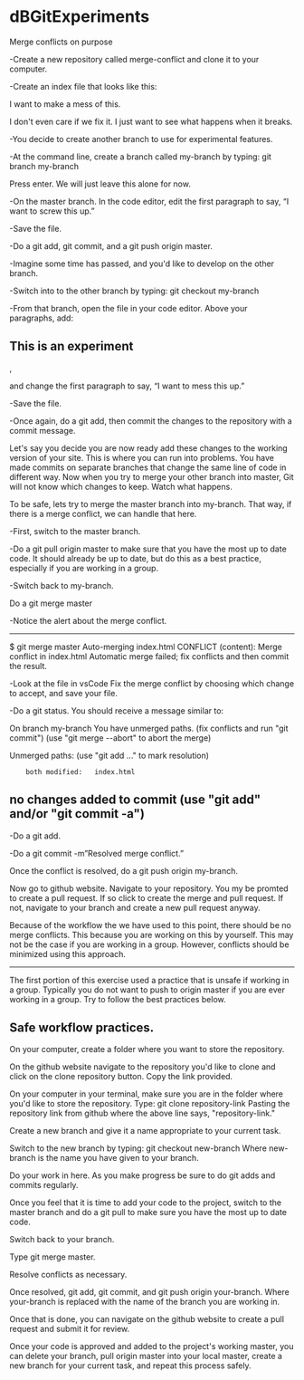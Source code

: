 # dBGitExperiments
Merge conflicts on purpose

-Create a new repository called merge-conflict and clone it to your computer.

-Create an index file that looks like this:

<!DOCTYPE html>
<html lang="en">
<head>
    <meta charset="UTF-8">
    <meta name="viewport" content="width=device-width, initial-scale=1.0">
    <meta http-equiv="X-UA-Compatible" content="ie=edge">
    <title>Document</title>
</head>
<body>
    <div>
        <p>I want to make a mess of this.</p>
        <p>I don't even care if we fix it. I just want to see what happens when it breaks.</p>
    </div>
</body>
</html>

-You decide to create another branch to use for experimental features.

-At the command line, create a branch called my-branch by typing: 
    git branch my-branch

Press enter. We will just leave this alone for now.

-On the master branch. In the code editor, edit the first paragraph to say, “I want to screw this up.”

-Save the file.

-Do a git add, git commit, and a git push origin master.

-Imagine some time has passed, and you'd like to develop on the other branch.

-Switch into to the other branch by typing:
	git checkout my-branch

-From that branch, open the file in your code editor. Above your paragraphs, add:

<h2>This is an experiment</h2>,

and change the first paragraph to say,
“I want to mess this up.” 

-Save the file.

-Once again, do a git add, then commit the changes to the repository with a commit message.

Let's say you decide you are now ready add these changes to the working version of your site. This is where you can run into problems. You have made commits on separate branches that change the same line of code in different way. Now when you try to merge your other branch into master, Git will not know which changes to keep. Watch what happens.

To be safe, lets try to merge the master branch into my-branch. That way, if there is a merge conflict, we can handle that here.

-First, switch to the master branch.

-Do a git pull origin master to make sure that you have the most up to date code. It should already be up to date, but do this as a best practice, especially if you are working in a group.

-Switch back to my-branch.

Do a git merge master

-Notice the alert about the merge conflict.
****
$ git merge master
Auto-merging index.html
CONFLICT (content): Merge conflict in index.html
Automatic merge failed; fix conflicts and then commit the result.

-Look at the file in vsCode Fix the merge conflict by choosing which change to accept, and save your file.

-Do a git status. You should receive a message similar to:
	
On branch my-branch
You have unmerged paths.
  (fix conflicts and run "git commit")
  (use "git merge --abort" to abort the merge)

Unmerged paths:
  (use "git add <file>..." to mark resolution)

        both modified:   index.html

no changes added to commit (use "git add" and/or "git commit -a")
----------------------------------------------------------
-Do a git add.

-Do a git commit -m”Resolved merge conflict.”

Once the conflict is resolved, do a git push origin my-branch. 

Now go to github website. Navigate to your repository. You my be promted to create a pull request. If so click to create the merge and pull request. If not, navigate to your branch and create a new pull request anyway.

Because of the workflow the we have used to this point, there should be no merge conflicts. This because you are working on this by yourself. This may not be the case if you are working in a group. However, conflicts should be minimized using this approach.

----------------------------------------------------------
The first portion of this exercise used a practice that is unsafe if working in a group. Typically you do not want to push to origin master if you are ever working in a group. Try to follow the best practices below.

Safe workflow practices.
---------------------------------------------------------

On your computer, create a folder where you want to store the repository.

On the github website navigate to the repository you'd like to clone and click on the clone repository button. Copy the link provided.

On your computer in your terminal, make sure you are in the folder where you'd like to store the repository. Type:
    git clone repository-link
Pasting the repository link from github where the above line says, "repository-link."

Create a new branch and give it a name appropriate to your current task.

Switch to the new branch by typing:
    git checkout new-branch
Where new-branch is the name you have given to your branch.

Do your work in here. As you make progress be sure to do git adds and commits regularly.

Once you feel that it is time to add your code to the project, switch to the master branch and do a git pull to make sure you have the most up to date code.

Switch back to your branch.

Type git merge master.

Resolve conflicts as necessary.

Once resolved, git add, git commit, and git push origin your-branch. Where your-branch is replaced with the name of the branch you are working in.

Once that is done, you can navigate on the github website to create a pull request and submit it for review.

Once your code is approved and added to the project's working master, you can delete your branch, pull origin master into your local master, create a new branch for your current task, and repeat this process safely.

